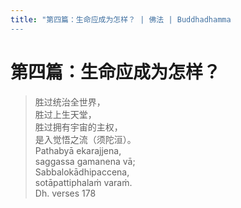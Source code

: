 ```yaml
---
title: "第四篇：生命应成为怎样？ | 佛法 | Buddhadhamma
---
```


# 第四篇：生命应成为怎样？

> 胜过统治全世界，  
> 胜过上生天堂，  
> 胜过拥有宇宙的主权，  
> 是入觉悟之流（须陀洹）。  
> Pathabyā ekarajjena,  
> saggassa gamanena vā;  
> Sabbalokādhipaccena,  
> sotāpattiphalaṁ varaṁ.  
> Dh. verses 178